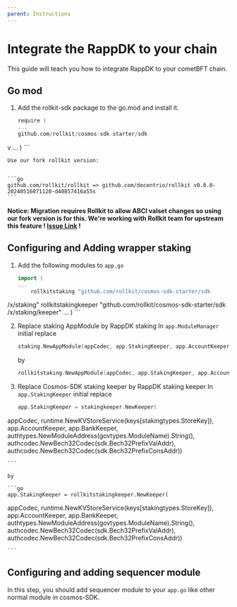```yaml
---
parent: Instructions
---
```


# Integrate the RappDK to your chain

This guide will teach you how to integrate RappDK to your cometBFT chain.

## Go mod

1. Add the rollkit-sdk package to the go.mod and install it.

    ```go
    require (
    ...
    github.com/rollkit/cosmos-sdk-starter/sdk
 v<VERSION>
    ...
    )
    ```

    Use our fork rollkit version:


    ```go
    github.com/rollkit/rollkit => github.com/decentrio/rollkit v0.0.0-20240516071120-d40857416a55s
    ```

**Notice: Migration requires Rollkit to allow ABCI valset changes so using our fork version is for this. We're working with Rollkit team for upstream this feature ! [Issue Link](https://github.com/rollkit/rollkit/issues/1673) !**

## Configuring and Adding wrapper staking

1. Add the following modules to `app.go`

    ```go
    import (
    ... 
        rollkitstaking "github.com/rollkit/cosmos-sdk-starter/sdk
/x/staking"
        rollkitstakingkeeper "github.com/rollkit/cosmos-sdk-starter/sdk
/x/staking/keeper"
    ...
    )
    ```

2. Replace staking AppModule by RappDK staking
    In `app.ModuleManager` initial
    replace

    ```go
    staking.NewAppModule(appCodec, app.StakingKeeper, app.AccountKeeper, app.BankKeeper, app.GetSubspace(stakingtypes.ModuleName)),

    ```

    by

    ```go
    rollkitstaking.NewAppModule(appCodec, app.StakingKeeper, app.AccountKeeper, app.BankKeeper, app.GetSubspace(stakingtypes.ModuleName)),

    ```

3. Replace Cosmos-SDK staking keeper by RappDK staking keeper
    In `app.StakingKeeper` initial
    replace

    ```go
    app.StakingKeeper = stakingkeeper.NewKeeper(

  appCodec, runtime.NewKVStoreService(keys[stakingtypes.StoreKey]), app.AccountKeeper, app.BankKeeper, authtypes.NewModuleAddress(govtypes.ModuleName).String(), authcodec.NewBech32Codec(sdk.Bech32PrefixValAddr), authcodec.NewBech32Codec(sdk.Bech32PrefixConsAddr))

    ```

    by

    ```go
    app.StakingKeeper = rollkitstakingkeeper.NewKeeper(
  appCodec, runtime.NewKVStoreService(keys[stakingtypes.StoreKey]), app.AccountKeeper, app.BankKeeper, authtypes.NewModuleAddress(govtypes.ModuleName).String(), authcodec.NewBech32Codec(sdk.Bech32PrefixValAddr), authcodec.NewBech32Codec(sdk.Bech32PrefixConsAddr))

    ```

## Configuring and adding sequencer module

In this step, you should add sequencer module to your `app.go` like other normal module in cosmos-SDK.
